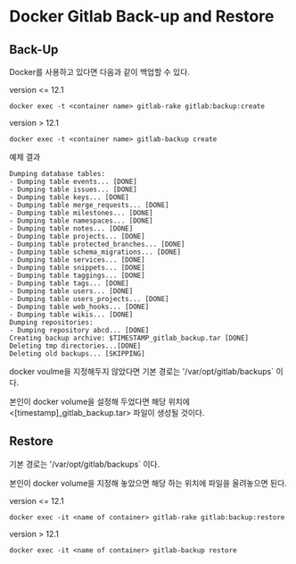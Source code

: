 # Docker Gitlab Back-up and Restore



## Back-Up

Docker를 사용하고 있다면 다음과 같이 백업할 수 있다.

version <= 12.1

```shell
docker exec -t <container name> gitlab-rake gitlab:backup:create
```

version > 12.1 

```shell
docker exec -t <container name> gitlab-backup create
```

예제 결과

```
Dumping database tables:
- Dumping table events... [DONE]
- Dumping table issues... [DONE]
- Dumping table keys... [DONE]
- Dumping table merge_requests... [DONE]
- Dumping table milestones... [DONE]
- Dumping table namespaces... [DONE]
- Dumping table notes... [DONE]
- Dumping table projects... [DONE]
- Dumping table protected_branches... [DONE]
- Dumping table schema_migrations... [DONE]
- Dumping table services... [DONE]
- Dumping table snippets... [DONE]
- Dumping table taggings... [DONE]
- Dumping table tags... [DONE]
- Dumping table users... [DONE]
- Dumping table users_projects... [DONE]
- Dumping table web_hooks... [DONE]
- Dumping table wikis... [DONE]
Dumping repositories:
- Dumping repository abcd... [DONE]
Creating backup archive: $TIMESTAMP_gitlab_backup.tar [DONE]
Deleting tmp directories...[DONE]
Deleting old backups... [SKIPPING]
```



docker voulme을 지정해두지 않았다면 기본 경로는 '/var/opt/gitlab/backups` 이다.

본인이 docker volume을 설정해 두었다면 해당 위치에 <[timestamp]_gitlab_backup.tar> 파일이 생성될 것이다.



## Restore

기본 경로는 '/var/opt/gitlab/backups` 이다.

본인이 docker volume을 지정해 놓았으면 해당 하는 위치에 파일을 올려놓으면 된다.



version <= 12.1

```shell
docker exec -it <name of container> gitlab-rake gitlab:backup:restore
```

version > 12.1

```shell
docker exec -it <name of container> gitlab-backup restore
```

